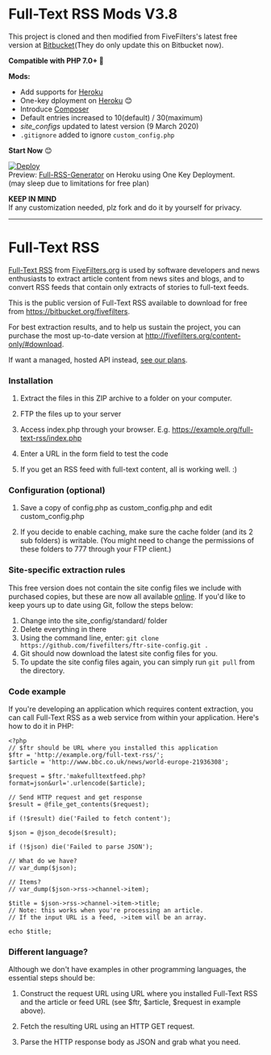 # Full-Text RSS Mods V3.8

This project is cloned and then modified from FiveFilters's latest free version at [Bitbucket](https://bitbucket.org/fivefilters/full-text-rss/src/master/)(They do only update this on Bitbucket now).

**Compatible with PHP 7.0+ 🤣**

**Mods:**

- Add supports for [Heroku](https://heroku.com)
- One-key dployment on [Heroku](https://heroku.com/deploy?template=https://github.com/reycn/full-text-rss) 😊
- Introduce [Composer](https://getcomposer.org/)
- Default entries increased to 10(default) / 30(maximum)
- _site_configs_ updated to latest version (9 March 2020)
- `.gitignore` added to ignore `custom_config.php`

**Start Now** 😊

[![Deploy](https://www.herokucdn.com/deploy/button.png)](https://heroku.com/deploy?template=https://github.com/reycn/full-text-rss)  
Preview: [Full-RSS-Generator](https://full-rss-generator.herokuapp.com/) on Heroku using One Key Deployment.  
(may sleep due to limitations for free plan)

**KEEP IN MIND**  
If any customization needed, plz fork and do it by yourself for privacy.

---

# Full-Text RSS

[Full-Text RSS](https://fivefilters.org/content-only/) from [FiveFilters.org](https://fivefilters.org) is used by software developers and news enthusiasts to extract article content from news sites and blogs, and to convert RSS feeds that contain only extracts of stories to full-text feeds.

This is the public version of Full-Text RSS available to download for free from <https://bitbucket.org/fivefilters>.

For best extraction results, and to help us sustain the project, you can purchase the most up-to-date version at <http://fivefilters.org/content-only/#download>.

If want a managed, hosted API instead, [see our plans](https://rapidapi.com/fivefilters/api/full-text-rss/pricing).

### Installation

1. Extract the files in this ZIP archive to a folder on your computer.

2. FTP the files up to your server

3. Access index.php through your browser. E.g. https://example.org/full-text-rss/index.php

4. Enter a URL in the form field to test the code

5. If you get an RSS feed with full-text content, all is working well. :)

### Configuration (optional)

1. Save a copy of config.php as custom_config.php and edit custom_config.php

2. If you decide to enable caching, make sure the cache folder (and its 2 sub folders) is writable. (You might need to change the permissions of these folders to 777 through your FTP client.)

### Site-specific extraction rules

This free version does not contain the site config files we include with purchased copies, but these are now all available [online](https://github.com/fivefilters/ftr-site-config). If you'd like to keep yours up to date using Git, follow the steps below:

1. Change into the site_config/standard/ folder
2. Delete everything in there
3. Using the command line, enter: `git clone https://github.com/fivefilters/ftr-site-config.git .`
4. Git should now download the latest site config files for you.
5. To update the site config files again, you can simply run `git pull` from the directory.

### Code example

If you're developing an application which requires content extraction, you can call Full-Text RSS as a web service from within your application. Here's how to do it in PHP:

    <?php
    // $ftr should be URL where you installed this application
    $ftr = 'http://example.org/full-text-rss/';
    $article = 'http://www.bbc.co.uk/news/world-europe-21936308';

    $request = $ftr.'makefulltextfeed.php?format=json&url='.urlencode($article);

    // Send HTTP request and get response
    $result = @file_get_contents($request);

    if (!$result) die('Failed to fetch content');

    $json = @json_decode($result);

    if (!$json) die('Failed to parse JSON');

    // What do we have?
    // var_dump($json);

    // Items?
    // var_dump($json->rss->channel->item);

    $title = $json->rss->channel->item->title;
    // Note: this works when you're processing an article.
    // If the input URL is a feed, ->item will be an array.

    echo $title;

### Different language?

Although we don't have examples in other programming languages, the essential steps should be:

1. Construct the request URL using URL where you installed Full-Text RSS and the article or feed URL (see $ftr, $article, \$request in example above).

2. Fetch the resulting URL using an HTTP GET request.

3. Parse the HTTP response body as JSON and grab what you need.
